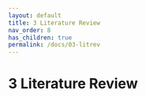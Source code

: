 ```yaml
---
layout: default
title: 3 Literature Review
nav_order: 8
has_children: true
permalink: /docs/03-litrev
---
```


# 3 Literature Review
